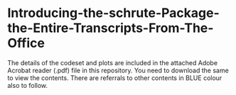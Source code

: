 # Introducing-the-schrute-Package-the-Entire-Transcripts-From-The-Office

The details of the codeset and plots are included in the attached Adobe Acrobat reader (.pdf) file in this repository. 
You need to download the same to view the contents. There are referrals to other contents in BLUE colour also to follow.
